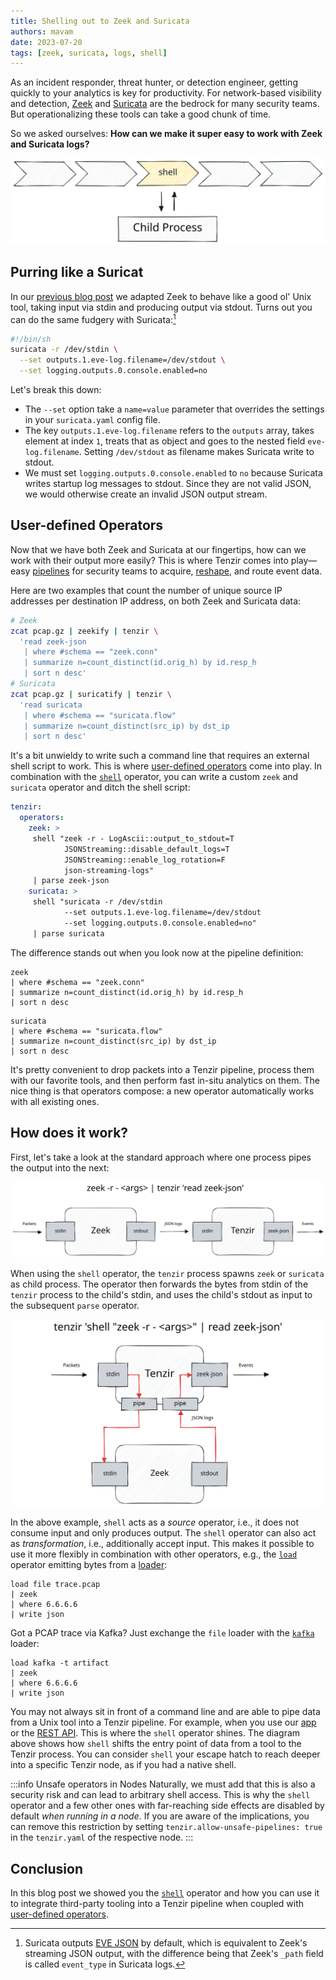 ```yaml
---
title: Shelling out to Zeek and Suricata
authors: mavam
date: 2023-07-20
tags: [zeek, suricata, logs, shell]
---
```


As an incident responder, threat hunter, or detection engineer, getting quickly
to your analytics is key for productivity. For network-based visibility and
detection, [Zeek](https://zeek.org) and [Suricata](https://suricata.io) are the
bedrock for many security teams. But operationalizing these tools can take a
good chunk of time.

So we asked ourselves: **How can we make it super easy to work with Zeek and
Suricata logs?**

![Shell Operator](shell-operator.excalidraw.svg)

<!--truncate-->

## Purring like a Suricat

In our [previous blog post](/blog/zeek-and-ye-shall-pipe/) we adapted Zeek to
behave like a good ol' Unix tool, taking input via stdin and producing output
via stdout. Turns out you can do the same fudgery with Suricata:[^1]

[^1]: Suricata outputs [EVE
JSON](https://suricata.readthedocs.io/en/latest/output/eve/eve-json-output.html)
by default, which is equivalent to Zeek's streaming JSON output, with the
difference being that Zeek's `_path` field is called `event_type` in Suricata
logs.

```bash title=suricatify
#!/bin/sh
suricata -r /dev/stdin \
  --set outputs.1.eve-log.filename=/dev/stdout \
  --set logging.outputs.0.console.enabled=no
```

Let's break this down:

- The `--set` option take a `name=value` parameter that overrides the settings
  in your `suricata.yaml` config file.
- The key `outputs.1.eve-log.filename` refers to the `outputs` array, takes
  element at index `1`, treats that as object and goes to the nested field
  `eve-log.filename`. Setting `/dev/stdout` as filename makes Suricata write to
  stdout.
- We must set `logging.outputs.0.console.enabled` to `no` because Suricata
  writes startup log messages to stdout. Since they are not valid JSON, we
  would otherwise create an invalid JSON output stream.

## User-defined Operators

Now that we have both Zeek and Suricata at our fingertips, how can we work with
their output more easily? This is where Tenzir comes into play—easy
[pipelines](/language/pipelines) for security teams to acquire,
[reshape](/user-guides/reshape-data), and route event data.

Here are two examples that count the number of unique source IP addresses per
destination IP address, on both Zeek and Suricata data:

```bash
# Zeek
zcat pcap.gz | zeekify | tenzir \
  'read zeek-json
   | where #schema == "zeek.conn"
   | summarize n=count_distinct(id.orig_h) by id.resp_h
   | sort n desc'
# Suricata
zcat pcap.gz | suricatify | tenzir \
  'read suricata
   | where #schema == "suricata.flow"
   | summarize n=count_distinct(src_ip) by dst_ip
   | sort n desc'
```

It's a bit unwieldy to write such a command line that requires an external shell
script to work. This is where [user-defined operators](/operators/user-defined)
come into play. In combination with the [`shell`](/operators/sources/shell)
operator, you can write a custom `zeek` and `suricata` operator and ditch the
shell script:

```yaml title="tenzir.yaml"
tenzir:
  operators:
    zeek: >
     shell "zeek -r - LogAscii::output_to_stdout=T
            JSONStreaming::disable_default_logs=T
            JSONStreaming::enable_log_rotation=F
            json-streaming-logs"
     | parse zeek-json
    suricata: >
     shell "suricata -r /dev/stdin
            --set outputs.1.eve-log.filename=/dev/stdout
            --set logging.outputs.0.console.enabled=no"
     | parse suricata
```

The difference stands out when you look now at the pipeline definition:

```text title=Zeek
zeek
| where #schema == "zeek.conn"
| summarize n=count_distinct(id.orig_h) by id.resp_h
| sort n desc
```

```text bash title=Suricata
suricata
| where #schema == "suricata.flow"
| summarize n=count_distinct(src_ip) by dst_ip
| sort n desc
```

It's pretty convenient to drop packets into a Tenzir pipeline, process them with
our favorite tools, and then perform fast in-situ analytics on them. The nice
thing is that operators compose: a new operator automatically works with all
existing ones.

## How does it work?

First, let's take a look at the standard approach where one process pipes the
output into the next:

![Piping Zeek to Tenzir](zeek-to-tenzir-pipe.excalidraw.svg)

When using the `shell` operator, the `tenzir` process spawns `zeek` or
`suricata` as child process. The operator then forwards the bytes from stdin of
the `tenzir` process to the child's stdin, and uses the child's stdout as input
to the subsequent `parse` operator.

![Shelling out to Zeek](zeek-to-tenzir-shell.excalidraw.svg)

In the above example, `shell` acts as a *source* operator, i.e., it does not
consume input and only produces output. The `shell` operator can also act as
*transformation*, i.e., additionally accept input. This makes it possible to use
it more flexibly in combination with other operators, e.g., the
[`load`](/operators/sources/load) operator emitting bytes from a
[loader](/connectors):

```
load file trace.pcap
| zeek
| where 6.6.6.6
| write json
```

Got a PCAP trace via Kafka? Just exchange the `file` loader with the
[`kafka`](/connectors/kafka) loader:

```
load kafka -t artifact
| zeek
| where 6.6.6.6
| write json
```

You may not always sit in front of a command line and are able to pipe data from
a Unix tool into a Tenzir pipeline. For example, when you use our
[app](/setup-guides/use-the-app) or the [REST API](/rest-api). This is where the
`shell` operator shines. The diagram above shows how `shell` shifts the entry
point of data from a tool to the Tenzir process. You can consider `shell` your
escape hatch to reach deeper into a specific Tenzir node, as if you had a native
shell.

:::info Unsafe operators in Nodes
Naturally, we must add that this is also a security risk and can lead to
arbitrary shell access. This is why the `shell` operator and a few other ones
with far-reaching side effects are disabled by default *when running in a node*.
If you are aware of the implications, you can remove this restriction by setting
`tenzir.allow-unsafe-pipelines: true` in the `tenzir.yaml` of the respective
node.
:::

## Conclusion

In this blog post we showed you the [`shell`](/operators/sources/shell) operator
and how you can use it to integrate third-party tooling into a Tenzir pipeline
when coupled with [user-defined operators](/operators/user-defined).
